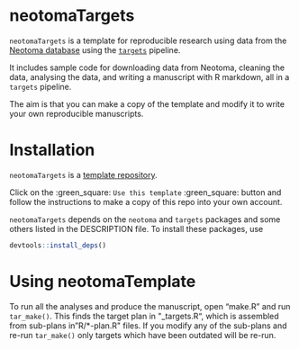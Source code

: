 
<!-- README.md is generated from README.Rmd. Please edit that file -->

# neotomaTargets

`neotomaTargets` is a template for reproducible research using data from
the [Neotoma database](https://www.neotomadb.org/) using the
[`targets`](https://books.ropensci.org/targets/) pipeline.

It includes sample code for downloading data from Neotoma, cleaning the
data, analysing the data, and writing a manuscript with R markdown, all
in a `targets` pipeline.

The aim is that you can make a copy of the template and modify it to
write your own reproducible manuscripts.

# Installation

`neotomaTargets` is a [template
repository](https://docs.github.com/en/github/creating-cloning-and-archiving-repositories/creating-a-repository-on-github/creating-a-repository-from-a-template).

Click on the :green\_square: `Use this template` :green\_square: button
and follow the instructions to make a copy of this repo into your own
account.

`neotomaTargets` depends on the `neotoma` and `targets` packages and
some others listed in the DESCRIPTION file. To install these packages,
use

``` r
devtools::install_deps()
```

# Using neotomaTemplate

To run all the analyses and produce the manuscript, open “make.R” and
run `tar_make()`. This finds the target plan in "\_targets.R“, which is
assembled from sub-plans in”R/\*-plan.R" files. If you modify any of the
sub-plans and re-run `tar_make()` only targets which have been outdated
will be re-run.
